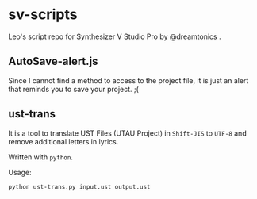 # sv-scripts
Leo's script repo for Synthesizer V Studio Pro by @dreamtonics .

## AutoSave-alert.js

Since I cannot find a method to access to the project file, it is just an alert that reminds you to save your project. ;(

## ust-trans

It is a tool to translate UST Files (UTAU Project) in `Shift-JIS` to `UTF-8` and remove additional letters in lyrics.

Written with `python`.

Usage:

```bash
python ust-trans.py input.ust output.ust
```
